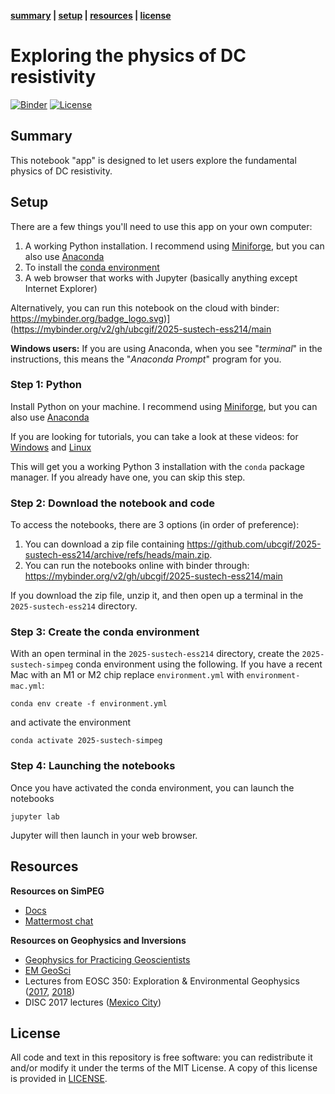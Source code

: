 **[summary](#summary) | [setup](#setup) | [resources](#resources) | [license](#license)**

# Exploring the physics of DC resistivity

[![Binder](https://mybinder.org/badge_logo.svg)](https://mybinder.org/v2/gh/ubcgif/2025-sustech-ess214/main)
[![License](https://img.shields.io/github/license/ubcgif/2025-sustech-ess214.svg)](https://github.com/ubcgif/2025-sustech-ess214/blob/main/LICENSE)

## Summary

This notebook "app" is designed to let users explore the fundamental physics of DC resistivity.


## Setup

There are a few things you'll need to use this app on your own computer:

1. A working Python installation. I recommend using [Miniforge](https://github.com/conda-forge/miniforge), but you can also use [Anaconda](https://www.anaconda.com/download)
2. To install the [conda environment](./environment.yml)
3. A web browser that works with Jupyter
   (basically anything except Internet Explorer)

Alternatively, you can run this notebook on the cloud with binder: https://mybinder.org/badge_logo.svg)](https://mybinder.org/v2/gh/ubcgif/2025-sustech-ess214/main

**Windows users:** If you are using Anaconda, when you see "*terminal*" in the instructions,
this means the "*Anaconda Prompt*" program for you.

### Step 1: Python

Install Python on your machine. I recommend using [Miniforge](https://github.com/conda-forge/miniforge), but you can also use [Anaconda](https://www.anaconda.com/download)

If you are looking for tutorials, you can take a look at these videos:
for [Windows](https://youtu.be/FdatS_NKVrM)
and [Linux](https://youtu.be/3ncwbHyZeAg)

This will get you a working Python 3 installation with the `conda` package
manager. If you already have one, you can skip this step.

### Step 2: Download the notebook and code

To access the notebooks, there are 3 options (in order of preference):
1. You can download a zip file containing https://github.com/ubcgif/2025-sustech-ess214/archive/refs/heads/main.zip.
2. You can run the notebooks online with binder through: https://mybinder.org/v2/gh/ubcgif/2025-sustech-ess214/main

If you download the zip file, unzip it, and then open up a terminal in the `2025-sustech-ess214` directory.

### Step 3: Create the conda environment

With an open terminal in the `2025-sustech-ess214` directory, create the `2025-sustech-simpeg` conda environment using the following. If you have a recent Mac with an M1 or M2 chip replace `environment.yml` with `environment-mac.yml`:
```
conda env create -f environment.yml
```
and activate the environment
```
conda activate 2025-sustech-simpeg
```

### Step 4: Launching the notebooks

Once you have activated the conda environment, you can launch the notebooks
```
jupyter lab
```
Jupyter will then launch in your web browser.

## Resources

**Resources on SimPEG**
- [Docs](http://docs.simpeg.xyz/)
- [Mattermost chat](https://mattermost.softwareunderground.org/simpeg)

**Resources on Geophysics and Inversions**
- [Geophysics for Practicing Geoscientists](https://gpg.geosci.xyz/)
- [EM GeoSci](http://em.geosci.xyz/)
- Lectures from EOSC 350: Exploration & Environmental Geophysics ([2017](https://www.youtube.com/watch?v=C1U2okdfMbU&list=PLd9tNwsUm9jOhbLqjhjDW6ASqwRJtHTb5), [2018](https://www.youtube.com/watch?v=7kFPNooixyw&list=PLd9tNwsUm9jPrWrpdg1JHLieKrzK5w8_-))
- DISC 2017 lectures ([Mexico City](https://www.youtube.com/watch?v=uCnfWXWs5MM&list=PLd9tNwsUm9jM8GWLJm7XLLrE9PYuK-ca2))


## License

All code and text in this repository is free software: you can redistribute it and/or
modify it under the terms of the MIT License.
A copy of this license is provided in [LICENSE](LICENSE).
